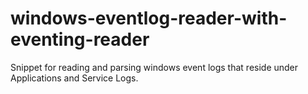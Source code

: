 # windows-eventlog-reader-with-eventing-reader

Snippet for reading and parsing windows event logs that reside under Applications and Service Logs.

